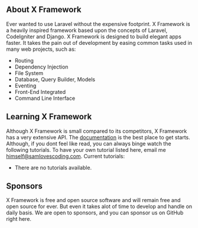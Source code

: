 ## About X Framework

Ever wanted to use Laravel without the expensive footprint. X Framework is a heavily inspired framework based upon the concepts of Laravel, CodeIgniter and Django. X Framework is designed to build elegant apps faster. It takes the pain out of development by easing common tasks used in many web projects, such as:

- Routing
- Dependency Injection
- File System
- Database, Query Builder, Models
- Eventing
- Front-End Integrated
- Command Line Interface

## Learning X Framework

Although X Framework is small compared to its competitors, X Framework has a very extensive API. The [documentation](http://samlovescoding.com/x) is the best place to get starts. Although, if you dont feel like read, you can always binge watch the following tutorials. To have your own tutorial listed here, email me [himself@samlovescoding.com](mailto://himself@samlovescoding.com). Current tutorials:

- There are no tutorials available.

## Sponsors

X Framework is free and open source software and will remain free and open source for ever. But even it takes alot of time to develop and handle on daily basis. We are open to sponsors, and you can sponsor us on GitHub right here.